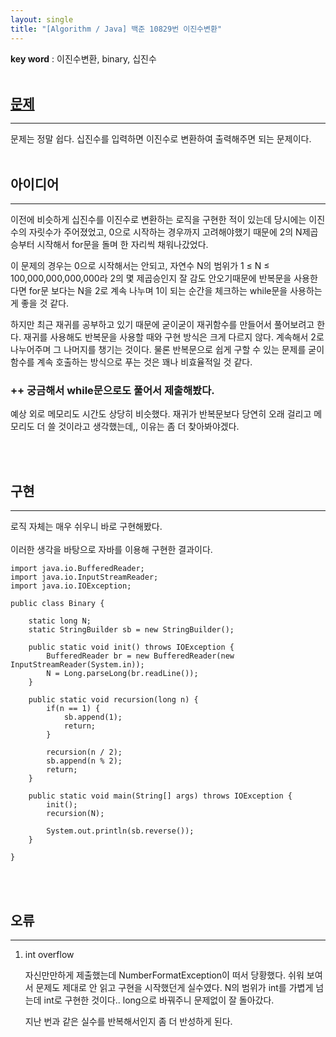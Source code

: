 ```yaml
---
layout: single
title: "[Algorithm / Java] 백준 10829번 이진수변환"
---
```


**key word** : 이진수변환, binary, 십진수
<br><br>

## [문제](https://www.acmicpc.net/problem/10829)

---

문제는 정말 쉽다. 십진수를 입력하면 이진수로 변환하여 출력해주면 되는 문제이다.
<br><br>

## 아이디어

---

이전에 비슷하게 십진수를 이진수로 변환하는 로직을 구현한 적이 있는데 당시에는 이진수의 자릿수가 주어졌었고, 0으로 시작하는 경우까지 고려해야했기 때문에 2의 N제곱승부터 시작해서 for문을 돌며 한 자리씩 채워나갔었다.

이 문제의 경우는 0으로 시작해서는 안되고, 자연수 N의 범위가 1 ≤ N ≤ 100,000,000,000,000라 2의 몇 제곱승인지 잘 감도 안오기때문에 반복문을 사용한다면 for문 보다는 N을 2로 계속 나누며 1이 되는 순간을 체크하는 while문을 사용하는 게 좋을 것 같다.

하지만 최근 재귀를 공부하고 있기 때문에 굳이굳이 재귀함수를 만들어서 풀어보려고 한다. 재귀를 사용해도 반복문을 사용할 때와 구현 방식은 크게 다르지 않다. 계속해서 2로 나누어주며 그 나머지를 챙기는 것이다. 물론 반복문으로 쉽게 구할 수 있는 문제를 굳이 함수를 계속 호출하는 방식으로 푸는 것은 꽤나 비효율적일 것 같다.

### ++ 궁금해서 while문으로도 풀어서 제출해봤다.

예상 외로 메모리도 시간도 상당히 비슷했다. 재귀가 반복문보다 당연히 오래 걸리고 메모리도 더 쓸 것이라고 생각했는데,, 이유는 좀 더 찾아봐야겠다.

<br><br>

## 구현

---

로직 자체는 매우 쉬우니 바로 구현해봤다.
<br><br>
이러한 생각을 바탕으로 자바를 이용해 구현한 결과이다.

```
import java.io.BufferedReader;
import java.io.InputStreamReader;
import java.io.IOException;

public class Binary {

	static long N;
	static StringBuilder sb = new StringBuilder();

	public static void init() throws IOException {
		BufferedReader br = new BufferedReader(new InputStreamReader(System.in));
		N = Long.parseLong(br.readLine());
	}

	public static void recursion(long n) {
		if(n == 1) {
			sb.append(1);
			return;
		}

		recursion(n / 2);
		sb.append(n % 2);
		return;
	}

	public static void main(String[] args) throws IOException {
		init();
		recursion(N);

		System.out.println(sb.reverse());
	}

}
```

<br><br>

## 오류

---

1. int overflow

   자신만만하게 제출했는데 NumberFormatException이 떠서 당황했다. 쉬워 보여서 문제도 제대로 안 읽고 구현을 시작했던게 실수였다. N의 범위가 int를 가볍게 넘는데 int로 구현한 것이다.. long으로 바꿔주니 문제없이 잘 돌아갔다.

   지난 번과 같은 실수를 반복해서인지 좀 더 반성하게 된다.
